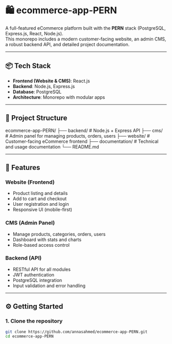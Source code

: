 # 🛍️ ecommerce-app-PERN

A full-featured eCommerce platform built with the **PERN** stack (PostgreSQL, Express.js, React, Node.js).  
This monorepo includes a modern customer-facing website, an admin CMS, a robust backend API, and detailed project documentation.

---

## 📦 Tech Stack

- **Frontend (Website & CMS)**: React.js
- **Backend**: Node.js, Express.js
- **Database**: PostgreSQL
- **Architecture**: Monorepo with modular apps

---

## 📁 Project Structure

ecommerce-app-PERN/
├── backend/ # Node.js + Express API
├── cms/ # Admin panel for managing products, orders, users
├── website/ # Customer-facing eCommerce frontend
├── documentation/ # Technical and usage documentation
└── README.md

---

## 🚀 Features

### Website (Frontend)
- Product listing and details
- Add to cart and checkout
- User registration and login
- Responsive UI (mobile-first)

### CMS (Admin Panel)
- Manage products, categories, orders, users
- Dashboard with stats and charts
- Role-based access control

### Backend (API)
- RESTful API for all modules
- JWT authentication
- PostgreSQL integration
- Input validation and error handling

---

## ⚙️ Getting Started

### 1. Clone the repository

```bash
git clone https://github.com/annasahmed/ecommerce-app-PERN.git
cd ecommerce-app-PERN
